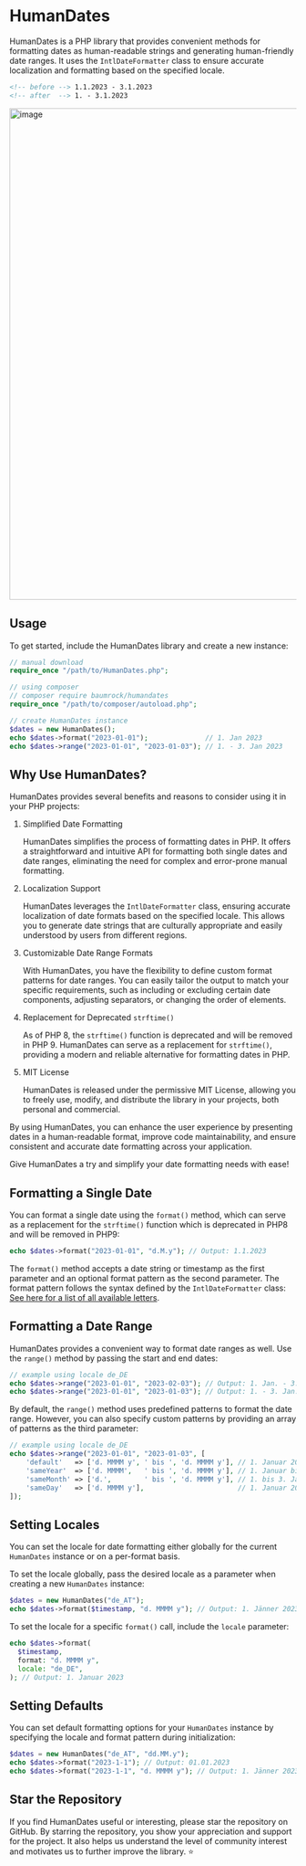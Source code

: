 # HumanDates

HumanDates is a PHP library that provides convenient methods for formatting dates as human-readable strings and generating human-friendly date ranges. It uses the `IntlDateFormatter` class to ensure accurate localization and formatting based on the specified locale.

```html
<!-- before --> 1.1.2023 - 3.1.2023
<!-- after  --> 1. - 3.1.2023
```

<img width="861" alt="image" src="https://github.com/baumrock/HumanDates/assets/8488586/59a2a9fb-a925-4c79-8d99-f199583a3bcc">


## Usage

To get started, include the HumanDates library and create a new instance:

```php
// manual download
require_once "/path/to/HumanDates.php";

// using composer
// composer require baumrock/humandates
require_once "/path/to/composer/autoload.php";

// create HumanDates instance
$dates = new HumanDates();
echo $dates->format("2023-01-01");              // 1. Jan 2023
echo $dates->range("2023-01-01", "2023-01-03"); // 1. - 3. Jan 2023
```

## Why Use HumanDates?

HumanDates provides several benefits and reasons to consider using it in your PHP projects:

1. Simplified Date Formatting

    HumanDates simplifies the process of formatting dates in PHP. It offers a straightforward and intuitive API for formatting both single dates and date ranges, eliminating the need for complex and error-prone manual formatting.

2. Localization Support

    HumanDates leverages the `IntlDateFormatter` class, ensuring accurate localization of date formats based on the specified locale. This allows you to generate date strings that are culturally appropriate and easily understood by users from different regions.

3. Customizable Date Range Formats

    With HumanDates, you have the flexibility to define custom format patterns for date ranges. You can easily tailor the output to match your specific requirements, such as including or excluding certain date components, adjusting separators, or changing the order of elements.

4. Replacement for Deprecated `strftime()`

    As of PHP 8, the `strftime()` function is deprecated and will be removed in PHP 9. HumanDates can serve as a replacement for `strftime()`, providing a modern and reliable alternative for formatting dates in PHP.

5. MIT License

    HumanDates is released under the permissive MIT License, allowing you to freely use, modify, and distribute the library in your projects, both personal and commercial.

By using HumanDates, you can enhance the user experience by presenting dates in a human-readable format, improve code maintainability, and ensure consistent and accurate date formatting across your application.

Give HumanDates a try and simplify your date formatting needs with ease!

## Formatting a Single Date

You can format a single date using the `format()` method, which can serve as a replacement for the `strftime()` function which is deprecated in PHP8 and will be removed in PHP9:

```php
echo $dates->format("2023-01-01", "d.M.y"); // Output: 1.1.2023
```

The `format()` method accepts a date string or timestamp as the first parameter and an optional format pattern as the second parameter. The format pattern follows the syntax defined by the `IntlDateFormatter` class: [See here for a list of all available letters](https://unicode-org.github.io/icu/userguide/format_parse/datetime/#date-field-symbol-table).

## Formatting a Date Range

HumanDates provides a convenient way to format date ranges as well. Use the `range()` method by passing the start and end dates:

```php
// example using locale de_DE
echo $dates->range("2023-01-01", "2023-02-03"); // Output: 1. Jan. - 3. Feb. 2023
echo $dates->range("2023-01-01", "2023-01-03"); // Output: 1. - 3. Jan. 2023
```

By default, the `range()` method uses predefined patterns to format the date range. However, you can also specify custom patterns by providing an array of patterns as the third parameter:

```php
// example using locale de_DE
echo $dates->range("2023-01-01", "2023-01-03", [
	'default'   => ['d. MMMM y', ' bis ', 'd. MMMM y'], // 1. Januar 2023 bis 3. Februar 2024
	'sameYear'  => ['d. MMMM',   ' bis ', 'd. MMMM y'], // 1. Januar bis 3. Februar 2023
	'sameMonth' => ['d.',        ' bis ', 'd. MMMM y'], // 1. bis 3. Januar 2023
	'sameDay'   => ['d. MMMM y'],                       // 1. Januar 2023
]);
```

## Setting Locales

You can set the locale for date formatting either globally for the current `HumanDates` instance or on a per-format basis.

To set the locale globally, pass the desired locale as a parameter when creating a new `HumanDates` instance:

```php
$dates = new HumanDates("de_AT");
echo $dates->format($timestamp, "d. MMMM y"); // Output: 1. Jänner 2023
```

To set the locale for a specific `format()` call, include the `locale` parameter:

```php
echo $dates->format(
  $timestamp,
  format: "d. MMMM y",
  locale: "de_DE",
); // Output: 1. Januar 2023
```

## Setting Defaults

You can set default formatting options for your `HumanDates` instance by specifying the locale and format pattern during initialization:

```php
$dates = new HumanDates("de_AT", "dd.MM.y");
echo $dates->format("2023-1-1"); // Output: 01.01.2023
echo $dates->format("2023-1-1", "d. MMMM y"); // Output: 1. Jänner 2023
```

## Star the Repository

If you find HumanDates useful or interesting, please star the repository on GitHub. By starring the repository, you show your appreciation and support for the project. It also helps us understand the level of community interest and motivates us to further improve the library. ⭐
